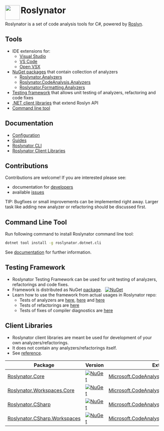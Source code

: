 # Roslynator <img align="left" width="48px" height="48px" src="http://pihrt.net/images/Roslynator.ico" />

Roslynator is a set of code analysis tools for C#, powered by [Roslyn](https://github.com/dotnet/roslyn).

## Tools

- IDE extensions for:
  - [Visual Studio](https://marketplace.visualstudio.com/items?itemName=josefpihrt.Roslynator2022)
  - [VS Code](https://marketplace.visualstudio.com/items?itemName=josefpihrt-vscode.roslynator)
  - [Open VSX](https://open-vsx.org/extension/josefpihrt-vscode/roslynator)
- [NuGet packages](#nuget-packages) that contain collection of analyzers
  - [Roslynator.Analyzers](https://www.nuget.org/packages/Roslynator.Analyzers)
  - [Roslynator.CodeAnalysis.Analyzers](https://www.nuget.org/packages/Roslynator.CodeAnalysis.Analyzers)
  - [Roslynator.Formatting.Analyzers](https://www.nuget.org/packages/Roslynator.Formatting.Analyzers)
- [Testing framework](testing-framework) that allows unit testing of analyzers, refactoring and code fixes
- [.NET client libraries](ref) that extend Roslyn API
- [Command line tool](#command-line-tool)

## Documentation

- [Configuration](https://josefpihrt.github.io/docs/roslynator/configuration)
- [Guides](https://josefpihrt.github.io/docs/roslynator/guides)
- [Roslynator CLI](https://josefpihrt.github.io/docs/roslynator/cli)
- [Roslynator Client Libraries](https://josefpihrt.github.io/docs/roslynator/ref)

## Contributions

Contributions are welcome! If you are interested please see:
- documentation for [developers](https://josefpihrt.github.io/docs/roslynator/developers)
- available [issues](https://github.com/JosefPihrt/Roslynator/issues?q=is%3Aissue+is%3Aopen+sort%3Aupdated-desc+label%3Aup-for-grabs)

TIP: Bugfixes or small improvements can be implemented right away. Larger task like adding new analyzer or refactoring should be discussed first.

## Command Line Tool

Run following command to install Roslynator command line tool:
```sh
dotnet tool install -g roslynator.dotnet.cli
```

See [documentation](https://josefpihrt.github.io/docs/roslynator/cli) for further information.

## Testing Framework

- Roslynator Testing Framework can be used for unit testing of analyzers, refactorings and code fixes.
- Framework is distributed as NuGet [package](https://www.nuget.org/packages/Roslynator.Testing.CSharp.Xunit). &ensp;[![NuGet](https://img.shields.io/nuget/v/Roslynator.Testing.CSharp.Xunit.svg)](https://www.nuget.org/packages/Roslynator.Testing.CSharp.Xunit)
- Learn how to use the framework from actual usages in Roslynator repo:
  - Tests of analyzers are [here](https://github.com/JosefPihrt/Roslynator/tree/main/src/Tests/Analyzers.Tests), [here](https://github.com/JosefPihrt/Roslynator/tree/main/src/Tests/CodeAnalysis.Analyzers.Tests) and [here](https://github.com/JosefPihrt/Roslynator/tree/main/src/Tests/Formatting.Analyzers.Tests)
  - Tests of refactorings are [here](https://github.com/JosefPihrt/Roslynator/tree/main/src/Tests/Refactorings.Tests)
  - Tests of fixes of compiler diagnostics are [here](https://github.com/JosefPihrt/Roslynator/tree/main/src/Tests/CodeFixes.Tests)

## Client Libraries

- Roslynator client libraries are meant be used for development of your own analyzers/refactorings.
- It does not contain any analyzers/refactorings itself.
- See [reference](https://josefpihrt.github.io/docs/roslynator/ref).

| Package | Version | Extends |
| --- | --- | --- |
| [Roslynator.Core](https://www.nuget.org/packages/Roslynator.Core) | [![NuGet](https://img.shields.io/nuget/v/Roslynator.Core.svg)](https://www.nuget.org/packages/Roslynator.Core) | [Microsoft.CodeAnalysis.Common](https://www.nuget.org/packages/Microsoft.CodeAnalysis.Common) |
| [Roslynator.Workspaces.Core](https://www.nuget.org/packages/Roslynator.Workspaces.Core) | [![NuGet](https://img.shields.io/nuget/v/Roslynator.Workspaces.Core.svg)](https://www.nuget.org/packages/Roslynator.Workspaces.Core) | [Microsoft.CodeAnalysis.Workspaces.Common](https://www.nuget.org/packages/Microsoft.CodeAnalysis.Workspaces.Common) |
| [Roslynator.CSharp](https://www.nuget.org/packages/Roslynator.CSharp) | [![NuGet](https://img.shields.io/nuget/v/Roslynator.CSharp.svg)](https://www.nuget.org/packages/Roslynator.CSharp) | [Microsoft.CodeAnalysis.CSharp](https://www.nuget.org/packages/Microsoft.CodeAnalysis.CSharp) |
| [Roslynator.CSharp.Workspaces](https://www.nuget.org/packages/Roslynator.CSharp.Workspaces) | [![NuGet](https://img.shields.io/nuget/v/Roslynator.CSharp.Workspaces.svg)](https://www.nuget.org/packages/Roslynator.CSharp.Workspaces) | [Microsoft.CodeAnalysis.CSharp.Workspaces](https://www.nuget.org/packages/Microsoft.CodeAnalysis.CSharp.Workspaces) |
